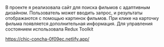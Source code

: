 
В проекте я реализовала сайт для поиска фильмов с адаптивным дизайном. Пользователь может вводить запрос, и результаты отображаются с помощью картинок фильмов. При клике на карточку фильма появляется дополнительная информация. Для управления состоянием использовала Redux Toolkit


https://chic-concha-0f09ec.netlify.app/
